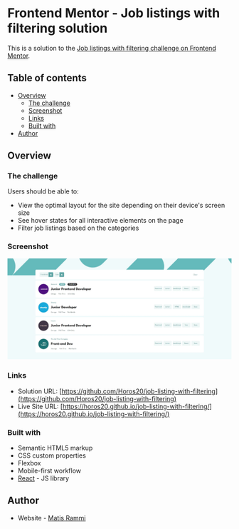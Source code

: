 # Frontend Mentor - Job listings with filtering solution

This is a solution to the [Job listings with filtering challenge on Frontend Mentor](https://www.frontendmentor.io/challenges/job-listings-with-filtering-ivstIPCt).

## Table of contents

- [Overview](#overview)
  - [The challenge](#the-challenge)
  - [Screenshot](#screenshot)
  - [Links](#links)
  - [Built with](#built-with)
- [Author](#author)


## Overview

### The challenge

Users should be able to:

- View the optimal layout for the site depending on their device's screen size
- See hover states for all interactive elements on the page
- Filter job listings based on the categories

### Screenshot

![](./src/images/screenshot.jpg)

### Links

- Solution URL: [https://github.com/Horos20/job-listing-with-filtering](https://github.com/Horos20/job-listing-with-filtering)
- Live Site URL: [https://horos20.github.io/job-listing-with-filtering/](https://horos20.github.io/job-listing-with-filtering/)

### Built with

- Semantic HTML5 markup
- CSS custom properties
- Flexbox
- Mobile-first workflow
- [React](https://reactjs.org/) - JS library


## Author

- Website - [Matis Rammi](https://matisrammi.com/)
